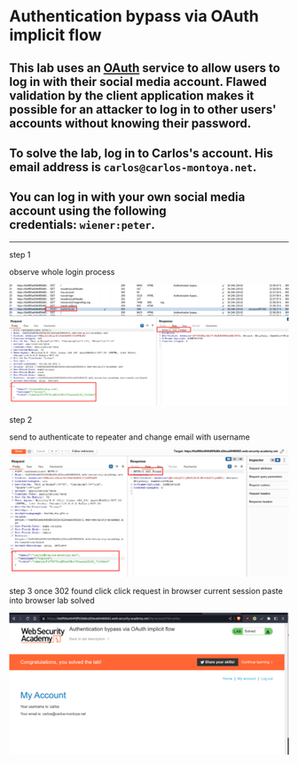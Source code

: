 # Authentication bypass via OAuth implicit flow

## This lab uses an [OAuth](https://portswigger.net/web-security/oauth) service to allow users to log in with their social media account. Flawed validation by the client application makes it possible for an attacker to log in to other users' accounts without knowing their password.

## To solve the lab, log in to Carlos's account. His email address is `carlos@carlos-montoya.net`.

## You can log in with your own social media account using the following credentials: `wiener:peter`.

---

step 1

observe whole login process

![screenshot](./images/lab1_proxy_http_history.png)

step 2

send to authenticate to repeater
and change email with username

![screenshot](./images/lab1_post_request_with_carlos.png)

step 3
once 302 found click click request in browser current session paste into browser
lab solved

![screenshot](./images/lab1_solved_lab.png)
